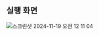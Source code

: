 ## 실행 화면   
  ![스크린샷 2024-11-19 오전 12 11 04](https://github.com/user-attachments/assets/78048300-fb86-408d-9453-f671fdb6d5f1)
